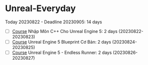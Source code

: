 # Unreal-Everyday

Today 20230822 - Deadline 20230905: 14 days 

- [ ] [Course](https://www.udemy.com/course/unreal-engine-5-code/) Nhập Môn C++ Cho Unreal Engine 5: 2 days (20230822-20230823)
- [ ] [Course](https://www.udemy.com/course/unreal-engine-5-blueprint-co-ban/) Unreal Engine 5 Blueprint Cơ Bản: 2 days (20230824-20230825)
- [ ] [Course](https://learning.oreilly.com/videos/unreal-engine-5/9781804619889/) Unreal Engine 5 - Endless Runner: 2 days (20230826-20230827)
